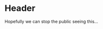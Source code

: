 <!-- TITLE: Staff Home Page -->
<!-- SUBTITLE: Keeping public eyes away -->

# Header
Hopefully we can stop the public seeing this...